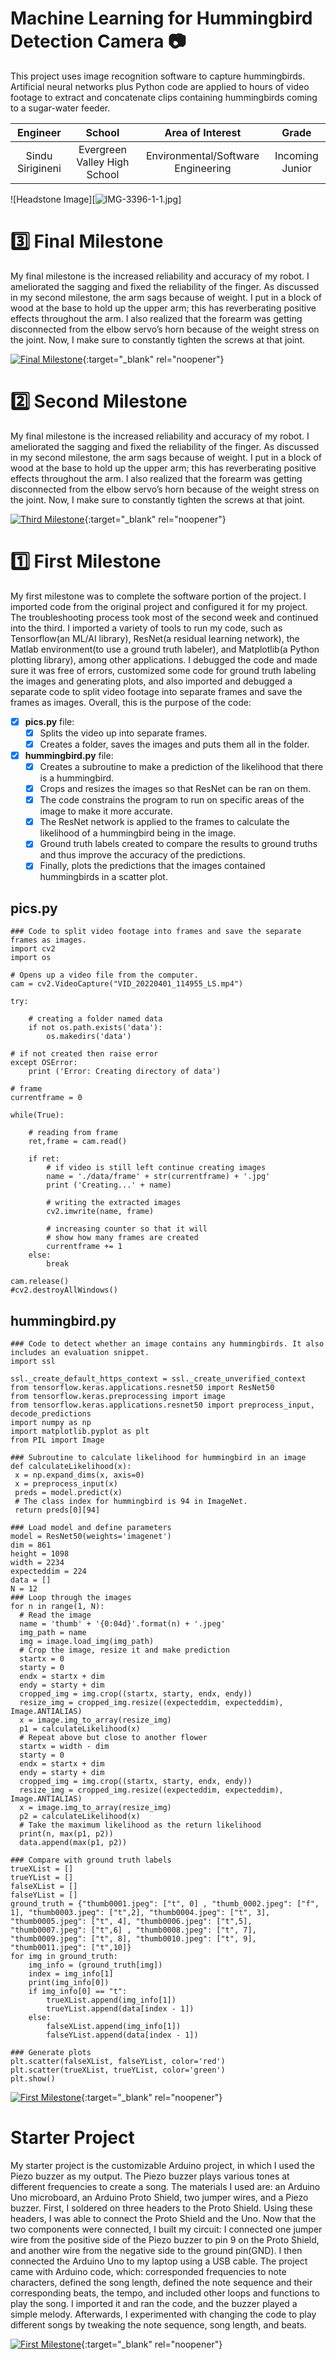 ﻿# Machine Learning for Hummingbird Detection Camera :camera:
This project uses image recognition software to capture hummingbirds. Artificial neural networks plus Python code are applied to hours of video footage to extract and concatenate clips containing hummingbirds coming to a sugar-water feeder. 

| **Engineer** | **School** | **Area of Interest** | **Grade** |
|:--:|:--:|:--:|:--:|
| Sindu Sirigineni | Evergreen Valley High School | Environmental/Software Engineering | Incoming Junior

![Headstone Image][![IMG-3396-1-1.jpg](https://i.postimg.cc/d10kF0bp/IMG-3396-1-1.jpg)]
  
# :three: Final Milestone
My final milestone is the increased reliability and accuracy of my robot. I ameliorated the sagging and fixed the reliability of the finger. As discussed in my second milestone, the arm sags because of weight. I put in a block of wood at the base to hold up the upper arm; this has reverberating positive effects throughout the arm. I also realized that the forearm was getting disconnected from the elbow servo’s horn because of the weight stress on the joint. Now, I make sure to constantly tighten the screws at that joint. 

[![Final Milestone](https://res.cloudinary.com/marcomontalbano/image/upload/v1612573869/video_to_markdown/images/youtube--F7M7imOVGug-c05b58ac6eb4c4700831b2b3070cd403.jpg )](https://www.youtube.com/watch?v=F7M7imOVGug&feature=emb_logo "Final Milestone"){:target="_blank" rel="noopener"}

# :two: Second Milestone
My final milestone is the increased reliability and accuracy of my robot. I ameliorated the sagging and fixed the reliability of the finger. As discussed in my second milestone, the arm sags because of weight. I put in a block of wood at the base to hold up the upper arm; this has reverberating positive effects throughout the arm. I also realized that the forearm was getting disconnected from the elbow servo’s horn because of the weight stress on the joint. Now, I make sure to constantly tighten the screws at that joint.

[![Third Milestone](https://res.cloudinary.com/marcomontalbano/image/upload/v1612574014/video_to_markdown/images/youtube--y3VAmNlER5Y-c05b58ac6eb4c4700831b2b3070cd403.jpg)](https://www.youtube.com/watch?v=y3VAmNlER5Y&feature=emb_logo "Second Milestone"){:target="_blank" rel="noopener"}
# :one: First Milestone
  

My first milestone was to complete the software portion of the project. I imported code from the original project and configured it for my project. The troubleshooting process took most of the second week and continued into the third. I imported a variety of tools to run my code, such as Tensorflow(an ML/AI library), ResNet(a residual learning network), the Matlab environment(to use a ground truth labeler), and Matplotlib(a Python plotting library), among other applications. I debugged the code and made sure it was free of errors, customized some code for ground truth labeling the images and generating plots, and also imported and debugged a separate code to split video footage into separate frames and save the frames as images. Overall, this is the purpose of the code:
- [x] **pics.py** file:
	- [x] Splits the video up into separate frames.
	- [x] Creates a folder, saves the images and puts them all in the folder.
- [x] **hummingbird.py** file:
	- [x] Creates a subroutine to make a prediction of the likelihood that there is a hummingbird.
	- [x] Crops and resizes the images so that ResNet can be ran on them.
	- [x] The code constrains the program to run on specific areas of the image to make it more accurate.
	- [x] The ResNet network is applied to the frames to calculate the likelihood of a hummingbird being in the image.
	- [x] Ground truth labels created to compare the results to ground truths and thus improve the accuracy of the predictions.
	- [x] Finally, plots the predictions that the images contained hummingbirds in a scatter plot.

## pics.py
```python3
### Code to split video footage into frames and save the separate frames as images.
import cv2
import os

# Opens up a video file from the computer.
cam = cv2.VideoCapture("VID_20220401_114955_LS.mp4")

try:
      
    # creating a folder named data
    if not os.path.exists('data'):
        os.makedirs('data')
  
# if not created then raise error
except OSError:
    print ('Error: Creating directory of data')
  
# frame
currentframe = 0
  
while(True):
      
    # reading from frame
    ret,frame = cam.read()
  
    if ret:
        # if video is still left continue creating images
        name = './data/frame' + str(currentframe) + '.jpg'
        print ('Creating...' + name)

        # writing the extracted images
        cv2.imwrite(name, frame)
  
        # increasing counter so that it will
        # show how many frames are created
        currentframe += 1
    else:
        break
  
cam.release()
#cv2.destroyAllWindows()
```

## hummingbird.py
```python3
### Code to detect whether an image contains any hummingbirds. It also includes an evaluation snippet.
import ssl

ssl._create_default_https_context = ssl._create_unverified_context
from tensorflow.keras.applications.resnet50 import ResNet50
from tensorflow.keras.preprocessing import image
from tensorflow.keras.applications.resnet50 import preprocess_input, decode_predictions
import numpy as np
import matplotlib.pyplot as plt
from PIL import Image 

### Subroutine to calculate likelihood for hummingbird in an image
def calculateLikelihood(x):
 x = np.expand_dims(x, axis=0)
 x = preprocess_input(x)
 preds = model.predict(x)
 # The class index for hummingbird is 94 in ImageNet.
 return preds[0][94]

### Load model and define parameters
model = ResNet50(weights='imagenet')
dim = 861
height = 1098
width = 2234
expecteddim = 224
data = []
N = 12
### Loop through the images
for n in range(1, N):
  # Read the image
  name = 'thumb' + '{0:04d}'.format(n) + '.jpeg'
  img_path = name
  img = image.load_img(img_path)
  # Crop the image, resize it and make prediction
  startx = 0
  starty = 0
  endx = startx + dim
  endy = starty + dim
  cropped_img = img.crop((startx, starty, endx, endy))
  resize_img = cropped_img.resize((expecteddim, expecteddim), Image.ANTIALIAS)
  x = image.img_to_array(resize_img)
  p1 = calculateLikelihood(x)
  # Repeat above but close to another flower
  startx = width - dim
  starty = 0
  endx = startx + dim
  endy = starty + dim
  cropped_img = img.crop((startx, starty, endx, endy))
  resize_img = cropped_img.resize((expecteddim, expecteddim), Image.ANTIALIAS)
  x = image.img_to_array(resize_img)
  p2 = calculateLikelihood(x)
  # Take the maximum likelihood as the return likelihood
  print(n, max(p1, p2))
  data.append(max(p1, p2))

### Compare with ground truth labels
trueXList = []
trueYList = []
falseXList = []
falseYList = []
ground_truth = {"thumb0001.jpeg": ["t", 0] , "thumb_0002.jpeg": ["f", 1], "thumb0003.jpeg": ["t",2], "thumb0004.jpeg": ["t", 3], "thumb0005.jpeg": ["t", 4], "thumb0006.jpeg": ["t",5], "thumb0007.jpeg": ["t",6] , "thumb0008.jpeg": ["t", 7], "thumb0009.jpeg": ["t", 8], "thumb0010.jpeg": ["t", 9], "thumb0011.jpeg": ["t",10]}
for img in ground_truth:
	img_info = (ground_truth[img])
	index = img_info[1]
	print(img_info[0])
	if img_info[0] == "t":
		trueXList.append(img_info[1])
		trueYList.append(data[index - 1])
	else:
		falseXList.append(img_info[1])
		falseYList.append(data[index - 1])

### Generate plots
plt.scatter(falseXList, falseYList, color='red')
plt.scatter(trueXList, trueYList, color='green')
plt.show()
```

[![First Milestone](https://res.cloudinary.com/marcomontalbano/image/upload/v1612574117/video_to_markdown/images/youtube--CaCazFBhYKs-c05b58ac6eb4c4700831b2b3070cd403.jpg)](https://www.youtube.com/watch?v=CaCazFBhYKs "First Milestone"){:target="_blank" rel="noopener"}

# Starter Project
  

My starter project is the customizable Arduino project, in which I used the Piezo buzzer as my output. The Piezo buzzer plays various tones at different frequencies to create a song. The materials I used are: an Arduino Uno microboard, an Arduino Proto Shield, two jumper wires, and a Piezo buzzer. First, I soldered on three headers to the Proto Shield. Using these headers, I was able to connect the Proto Shield and the Uno. Now that the two components were connected, I built my circuit: I connected one jumper wire from the positive side of the Piezo buzzer to pin 9 on the Proto Shield, and another wire from the negative side to the ground pin(GND). I then connected the Arduino Uno to my laptop using a USB cable. The project came with Arduino code, which: corresponded frequencies to note characters, defined the song length, defined the note sequence and their corresponding beats, the tempo, and included other loops and functions to play the song. I imported it and ran the code, and the buzzer played a simple melody. Afterwards, I experimented with changing the code to play different songs by tweaking the note sequence, song length, and beats.


[![First Milestone](http://i3.ytimg.com/vi/wGRu2dGmE5Q/hqdefault.jpg)](https://www.youtube.com/watch?v=wGRu2dGmE5Q "First Milestone"){:target="_blank" rel="noopener"}
